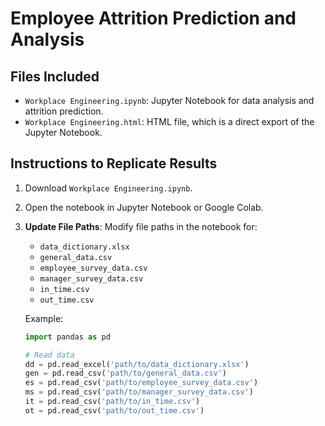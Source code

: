 # Employee Attrition Prediction and Analysis

## Files Included

- `Workplace Engineering.ipynb`: Jupyter Notebook for data analysis and attrition prediction.
- `Workplace Engineering.html`: HTML file, which is a direct export of the Jupyter Notebook.

## Instructions to Replicate Results

1. Download `Workplace Engineering.ipynb`.

2. Open the notebook in Jupyter Notebook or Google Colab.

3. **Update File Paths**: Modify file paths in the notebook for:
   - `data_dictionary.xlsx`
   - `general_data.csv`
   - `employee_survey_data.csv`
   - `manager_survey_data.csv`
   - `in_time.csv`
   - `out_time.csv`

   Example:
   ```python
   import pandas as pd

   # Read data
   dd = pd.read_excel('path/to/data_dictionary.xlsx')
   gen = pd.read_csv('path/to/general_data.csv')
   es = pd.read_csv('path/to/employee_survey_data.csv')
   ms = pd.read_csv('path/to/manager_survey_data.csv')
   it = pd.read_csv('path/to/in_time.csv')
   ot = pd.read_csv('path/to/out_time.csv')
